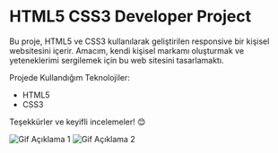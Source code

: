 <h1> HTML5 CSS3 Developer Project </h1>

Bu proje, HTML5 ve CSS3 kullanılarak geliştirilen responsive bir kişisel websitesini içerir. Amacım, kendi kişisel markamı oluşturmak ve yeteneklerimi sergilemek için bu web sitesini tasarlamaktı.

Projede Kullandığım Teknolojiler:
- HTML5
- CSS3

Teşekkürler ve keyifli incelemeler! 😊

![Gif Açıklama 1](developer1.gif)
![Gif Açıklama 2](developer2.gif)
